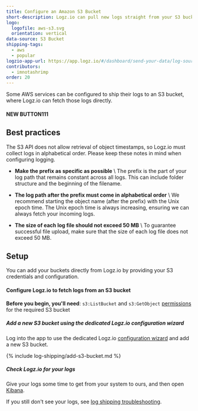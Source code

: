 ```yaml
---
title: Configure an Amazon S3 Bucket
short-description: Logz.io can pull new logs straight from your S3 bucket every few seconds.
logo:
  logofile: aws-s3.svg
  orientation: vertical
data-source: S3 Bucket
shipping-tags:
  - aws
  - popular
logzio-app-url: https://app.logz.io/#/dashboard/send-your-data/log-sources/s3-bucket
contributors:
  - imnotashrimp
order: 20
---
```


Some AWS services can be configured to ship their logs to an S3 bucket,
where Logz.io can fetch those logs directly.

#### NEW BUTTON111

<!-- logzio-inject:install:grafana:dashboards ids=[7GOPHucWSajA5pptILGV8G11111,"7GOPHucWSajA5pptILGV8G"] -->

## Best practices

The S3 API does not allow retrieval of object timestamps, so Logz.io must collect logs in alphabetical order.
Please keep these notes in mind when configuring logging.

* **Make the prefix as specific as possible** \\
  The prefix is the part of your log path that remains constant across all logs.
  This can include folder structure and the beginning of the filename.

* **The log path after the prefix must come in alphabetical order** \\
  We recommend starting the object name (after the prefix) with the Unix epoch time.
  The Unix epoch time is always increasing, ensuring we can always fetch your incoming logs.

* **The size of each log file should not exceed 50 MB** \\
  To guarantee successful file upload, make sure that the size of each log file does not exceed 50 MB.

## Setup

You can add your buckets directly from Logz.io by providing your S3 credentials and configuration.

#### Configure Logz.io to fetch logs from an S3 bucket

**Before you begin, you'll need**:
`s3:ListBucket` and `s3:GetObject` [permissions](https://support.logz.io/hc/en-us/articles/209486129-Troubleshooting-AWS-IAM-Configuration-for-retrieving-logs-from-a-S3-Bucket) for the required S3 bucket

<div class="tasklist">




##### Add a new S3 bucket using the dedicated Logz.io configuration wizard

Log into the app to use the dedicated Logz.io [configuration wizard](https://app.logz.io/#/dashboard/send-your-data/log-sources/s3-bucket) and add a new S3 bucket.


<!-- logzio-inject:aws:s3-buckets -->


{% include log-shipping/add-s3-bucket.md %}

##### Check Logz.io for your logs

Give your logs some time to get from your system to ours, and then open [Kibana](https://app.logz.io/#/dashboard/kibana).

If you still don't see your logs, see [log shipping troubleshooting]({{site.baseurl}}/user-guide/log-shipping/log-shipping-troubleshooting.html).

</div>
